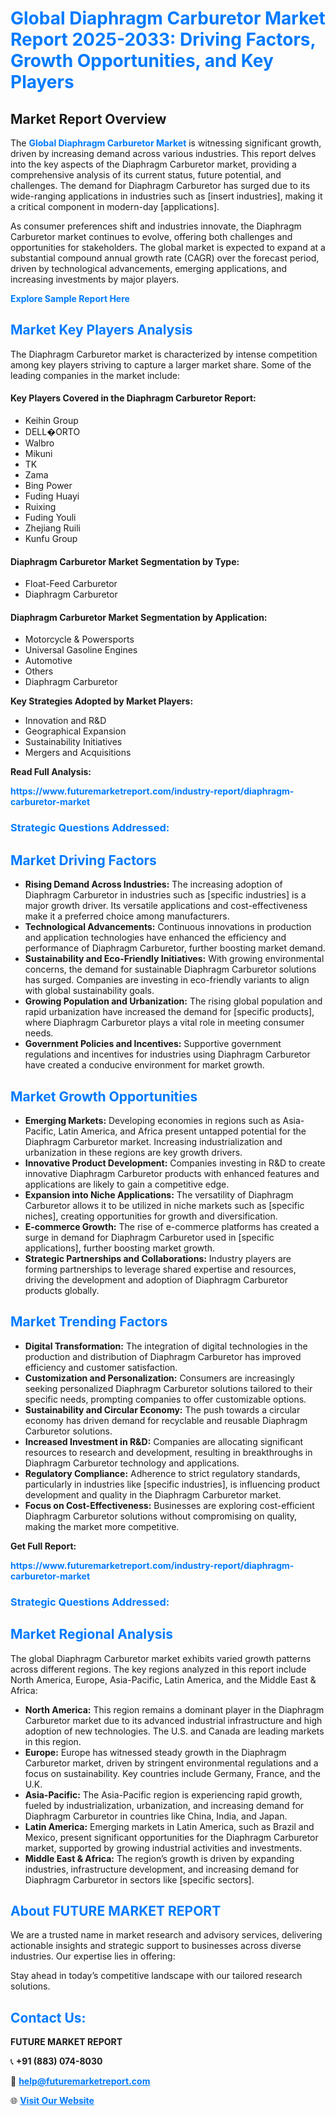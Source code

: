<h1 style="color: #007BFF;">Global Diaphragm Carburetor Market Report 2025-2033: Driving Factors, Growth Opportunities, and Key Players</h1>

<section id="overview">
<h2>Market Report Overview</h2>
<p>The <a href="https://www.futuremarketreport.com/industry-report/diaphragm-carburetor-market" style="color: #007BFF; text-decoration: none;"><strong>Global Diaphragm Carburetor Market</strong></a> is witnessing significant growth, driven by increasing demand across various industries. This report delves into the key aspects of the Diaphragm Carburetor market, providing a comprehensive analysis of its current status, future potential, and challenges. The demand for Diaphragm Carburetor has surged due to its wide-ranging applications in industries such as [insert industries], making it a critical component in modern-day [applications].</p>
<p>As consumer preferences shift and industries innovate, the Diaphragm Carburetor market continues to evolve, offering both challenges and opportunities for stakeholders. The global market is expected to expand at a substantial compound annual growth rate (CAGR) over the forecast period, driven by technological advancements, emerging applications, and increasing investments by major players.</p>
</section>

<section id="overview">
<p><a href="https://www.futuremarketreport.com/request-sample/reportId=124640" style="color: #007BFF; text-decoration: none;"><strong>Explore Sample Report Here</strong></a></p>
</section>

<section id="key-players">
<h2 style="color: #007BFF;">Market Key Players Analysis</h2>
<p>The Diaphragm Carburetor market is characterized by intense competition among key players striving to capture a larger market share. Some of the leading companies in the market include:</p>
<h4>Key Players Covered in the Diaphragm Carburetor Report:</h4>
<ul><li>Keihin Group</li><li>DELL�ORTO</li><li>Walbro</li><li>Mikuni</li><li>TK</li><li>Zama</li><li>Bing Power</li><li>Fuding Huayi</li><li>Ruixing</li><li>Fuding Youli</li><li>Zhejiang Ruili</li><li>Kunfu Group</li></ul>
<h4>Diaphragm Carburetor Market Segmentation by Type:</h4>
<ul><li>Float-Feed Carburetor</li><li>Diaphragm Carburetor</li></ul>

<h4>Diaphragm Carburetor Market Segmentation by Application:</h4>
<ul><li>Motorcycle &amp; Powersports</li><li>Universal Gasoline Engines</li><li>Automotive</li><li>Others</li><li>Diaphragm Carburetor</li></ul>
<p><strong>Key Strategies Adopted by Market Players:</strong></p>
<ul>
<li>Innovation and R&D</li>
<li>Geographical Expansion</li>
<li>Sustainability Initiatives</li>
<li>Mergers and Acquisitions</li>
</ul>
</section>

<section>
<p><strong>Read Full Analysis: </strong></p><a href="https://www.futuremarketreport.com/industry-report/diaphragm-carburetor-market" style="color: #007BFF; text-decoration: none;"><strong>https://www.futuremarketreport.com/industry-report/diaphragm-carburetor-market</strong></a>
<h3 style="color: #007BFF;">Strategic Questions Addressed:</h3>
</section>

<section id="driving-factors">
<h2 style="color: #007BFF;">Market Driving Factors</h2>
<ul>
<li><strong>Rising Demand Across Industries:</strong> The increasing adoption of Diaphragm Carburetor in industries such as [specific industries] is a major growth driver. Its versatile applications and cost-effectiveness make it a preferred choice among manufacturers.</li>
<li><strong>Technological Advancements:</strong> Continuous innovations in production and application technologies have enhanced the efficiency and performance of Diaphragm Carburetor, further boosting market demand.</li>
<li><strong>Sustainability and Eco-Friendly Initiatives:</strong> With growing environmental concerns, the demand for sustainable Diaphragm Carburetor solutions has surged. Companies are investing in eco-friendly variants to align with global sustainability goals.</li>
<li><strong>Growing Population and Urbanization:</strong> The rising global population and rapid urbanization have increased the demand for [specific products], where Diaphragm Carburetor plays a vital role in meeting consumer needs.</li>
<li><strong>Government Policies and Incentives:</strong> Supportive government regulations and incentives for industries using Diaphragm Carburetor have created a conducive environment for market growth.</li>
</ul>
</section>

<section id="growth-opportunities">
<h2 style="color: #007BFF;">Market Growth Opportunities</h2>
<ul>
<li><strong>Emerging Markets:</strong> Developing economies in regions such as Asia-Pacific, Latin America, and Africa present untapped potential for the Diaphragm Carburetor market. Increasing industrialization and urbanization in these regions are key growth drivers.</li>
<li><strong>Innovative Product Development:</strong> Companies investing in R&D to create innovative Diaphragm Carburetor products with enhanced features and applications are likely to gain a competitive edge.</li>
<li><strong>Expansion into Niche Applications:</strong> The versatility of Diaphragm Carburetor allows it to be utilized in niche markets such as [specific niches], creating opportunities for growth and diversification.</li>
<li><strong>E-commerce Growth:</strong> The rise of e-commerce platforms has created a surge in demand for Diaphragm Carburetor used in [specific applications], further boosting market growth.</li>
<li><strong>Strategic Partnerships and Collaborations:</strong> Industry players are forming partnerships to leverage shared expertise and resources, driving the development and adoption of Diaphragm Carburetor products globally.</li>
</ul>
</section>

<section id="trending-factors">
<h2 style="color: #007BFF;">Market Trending Factors</h2>
<ul>
<li><strong>Digital Transformation:</strong> The integration of digital technologies in the production and distribution of Diaphragm Carburetor has improved efficiency and customer satisfaction.</li>
<li><strong>Customization and Personalization:</strong> Consumers are increasingly seeking personalized Diaphragm Carburetor solutions tailored to their specific needs, prompting companies to offer customizable options.</li>
<li><strong>Sustainability and Circular Economy:</strong> The push towards a circular economy has driven demand for recyclable and reusable Diaphragm Carburetor solutions.</li>
<li><strong>Increased Investment in R&D:</strong> Companies are allocating significant resources to research and development, resulting in breakthroughs in Diaphragm Carburetor technology and applications.</li>
<li><strong>Regulatory Compliance:</strong> Adherence to strict regulatory standards, particularly in industries like [specific industries], is influencing product development and quality in the Diaphragm Carburetor market.</li>
<li><strong>Focus on Cost-Effectiveness:</strong> Businesses are exploring cost-efficient Diaphragm Carburetor solutions without compromising on quality, making the market more competitive.</li>
</ul>
</section>

<section>
<p><strong>Get Full Report: </strong></p><a href="https://www.futuremarketreport.com/industry-report/diaphragm-carburetor-market" style="color: #007BFF; text-decoration: none;"><strong>https://www.futuremarketreport.com/industry-report/diaphragm-carburetor-market</strong></a>
<h3 style="color: #007BFF;">Strategic Questions Addressed:</h3>
</section>


<section id="regional-analysis">
<h2 style="color: #007BFF;">Market Regional Analysis</h2>
<p>The global Diaphragm Carburetor market exhibits varied growth patterns across different regions. The key regions analyzed in this report include North America, Europe, Asia-Pacific, Latin America, and the Middle East & Africa:</p>
<ul>
<li><strong>North America:</strong> This region remains a dominant player in the Diaphragm Carburetor market due to its advanced industrial infrastructure and high adoption of new technologies. The U.S. and Canada are leading markets in this region.</li>
<li><strong>Europe:</strong> Europe has witnessed steady growth in the Diaphragm Carburetor market, driven by stringent environmental regulations and a focus on sustainability. Key countries include Germany, France, and the U.K.</li>
<li><strong>Asia-Pacific:</strong> The Asia-Pacific region is experiencing rapid growth, fueled by industrialization, urbanization, and increasing demand for Diaphragm Carburetor in countries like China, India, and Japan.</li>
<li><strong>Latin America:</strong> Emerging markets in Latin America, such as Brazil and Mexico, present significant opportunities for the Diaphragm Carburetor market, supported by growing industrial activities and investments.</li>
<li><strong>Middle East & Africa:</strong> The region’s growth is driven by expanding industries, infrastructure development, and increasing demand for Diaphragm Carburetor in sectors like [specific sectors].</li>
</ul>
</section>

<footer>
<h2 style="color: #007BFF;">About FUTURE MARKET REPORT</h2>
<p>We are a trusted name in market research and advisory services, delivering actionable insights and strategic support to businesses across diverse industries. Our expertise lies in offering:</p>

<p>Stay ahead in today’s competitive landscape with our tailored research solutions.</p>

<h2 style="color: #007BFF;">Contact Us:</h2>
<p><strong>FUTURE MARKET REPORT</strong></p>
<p>📞 <strong>+91 (883) 074-8030</strong></p>
<p>📧 <strong><a href="mailto:help@futuremarketreport.com" style="color: #007BFF;">help@futuremarketreport.com</a></strong></p>
<p>🌐 <strong><a href="https://www.futuremarketreport.com/" style="color: #007BFF;">Visit Our Website</a></strong></p>
</footer>